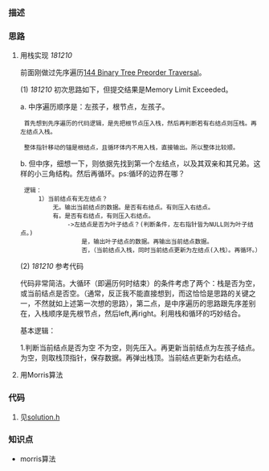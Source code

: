 ### 描述

### 思路

1. 用栈实现 *181210*

	前面刚做过先序遍历[144 Binary Tree Preorder Traversal](https://github.com/rensandao/LeetCode/tree/master/144.%20Binary%20Tree%20Preorder%20Traversal)。

	(1) *181210* 初次思路如下，但提交结果是Memory Limit Exceeded。

	
	a. 中序遍历顺序是：左孩子，根节点，左孩子。
	
		首先想到先序遍历的代码逻辑，是先把根节点压入栈，然后再判断若有右结点则压栈。再左结点入栈。

		整体指针移动的锚是根结点，且循环体内不用入栈，直接输出。所以整体比较顺。
	
	b. 但中序，细想一下，则依据先找到第一个左结点，以及其双亲和其兄弟。这样的小三角结构。然后再循环。ps:循环的边界在哪？ 
	
		逻辑：
			1）当前结点有无左结点？ 
				无。输出当前结点的数据。是否有右结点。有则压入右结点。
				有。是否有右结点，有则压入右结点。
					->左结点是否为叶子结点？(判断条件，左右指针皆为NULL则为叶子结点。) 
						是，输出叶子结点的数据。再输出当前结点数据。 
						否，（当前结点入栈，同时当前结点更新为左结点(入栈）。再循环。） 

	(2) *181210* 参考代码
		
	代码非常简洁。大循环（即遍历何时结束）的条件考虑了两个：栈是否为空，或当前结点是否空。（通常，反正我不能直接想到，而这恰恰是思路的关键之一，不然就如上述第一次想的思路），第二点，是中序遍历的思路跟先序差别在，入栈顺序是先根节点，然后left,再right。利用栈和循环的巧妙结合。
	
	基本逻辑：

	1.判断当前结点是否为空
		不为空，则先压入。再更新当前结点为左孩子结点。
		为空，则取栈顶指针，保存数据。再弹出栈顶。当前结点更新为右结点。

	
2. 用Morris算法	
	
	
	

### 代码
1. 见[solution.h](https://github.com/rensandao/LeetCode/blob/master/094%20Binary%20Tree%20Inorder%20Traversal/solution.h)

### 知识点
* morris算法
